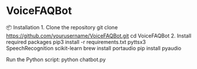 # VoiceFAQBot
📦 Installation
	1.	Clone the repository
 git clone https://github.com/yourusername/VoiceFAQBot.git
cd VoiceFAQBot
	2.	Install required packages
 pip3 install -r requirements.txt
 pyttsx3
SpeechRecognition
scikit-learn
brew install portaudio
pip install pyaudio

Run the Python script:
python chatbot.py
 
